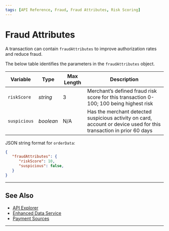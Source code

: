 ```yaml
---
tags: [API Reference, Fraud, Fraud Attributes, Risk Scoring]
---
```


# Fraud Attributes
 
A transaction can contain `fraudAttributes` to improve authorization rates and reduce fraud.

<!--
type: tab
titles: fraudAttributes, JSON Example
-->

The below table identifies the parameters in the `fraudAttributes` object.

| Variable | Type | Max Length | Description |
| -------- | -- | ------------ | ------------------ |
| `riskScore` | *string* | 3 | Merchant’s defined fraud risk score for this transaction 0-100; 100 being highest risk |
| `suspicious` | *boolean* | N/A | Has the merchant detected suspicious activity on card, account or device used for this transaction in prior 60 days |

<!--
type: tab
-->

JSON string format for `orderData`:

```json 
{
   "fraudAttributes": {
      "riskScore": 10,
      "suspicious": false,
   }
}
```

<!-- type: tab-end -->

---

## See Also

- [API Explorer](../api/?type=post&path=/payments/v1/charges)
- [Enhanced Data Service](?path=docs/Resources/API-Documents/DaaS/Enhanced-Data-Service.md)
- [Payment Sources](?path=docs/Resources/Guides/Payment-Sources/Source-Type.md)

---
